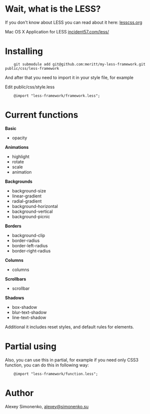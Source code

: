 Wait, what is the LESS?
=======================

If you don't know about LESS you can read about it here: [lesscss.org](http://lesscss.org)

Mac OS X Application for LESS [incident57.com/less/](http://incident57.com/less/)

Installing
==========

		git submodule add git@github.com:meritt/my-less-framework.git public/css/less-framework

And after that you need to import it in your style file, for example

Edit public/css/style.less

		@import "less-framework/framework.less";

Current functions
=================

**Basic**

 * opacity

**Animations**

 * highlight
 * rotate
 * scale
 * animation

**Backgrounds**

 * background-size
 * linear-gradient
 * radial-gradient
 * background-horizontal
 * background-vertical
 * background-picnic

**Borders**

 * background-clip
 * border-radius
 * border-left-radius
 * border-right-radius

**Columns**

 * columns

**Scrollbars**

 * scrollbar

**Shadows**

 * box-shadow
 * blur-text-shadow
 * line-text-shadow

Additional it includes reset styles, and default rules for elements.

Partial using
=============

Also, you can use this in partial, for example if you need only CSS3 function, you can do this in following way:

		@import "less-framework/function.less";

Author
======

Alexey Simonenko, alexey@simonenko.su